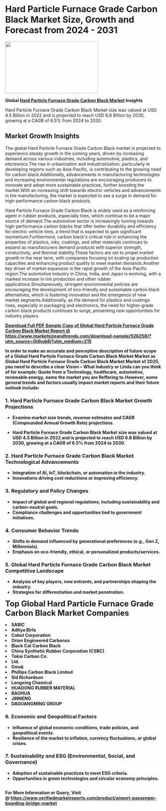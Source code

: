 <H1>Hard Particle Furnace Grade Carbon Black Market Size, Growth and Forecast from 2024 - 2031</H1><img class="aligncenter size-medium wp-image-584254" src="https://thirdeyenews.in/wp-content/uploads/2024/09/Global-Market-Research-300x168.jpeg" alt="" width="300" height="168" /><p><strong>Global&nbsp;<a href="https://www.marketsizeandtrends.com/download-sample/526258/?utm_source=Github8j?utm_medium=215">Hard Particle Furnace Grade Carbon Black Market</a> Insights</strong></p><p>Hard Particle Furnace Grade Carbon Black Market size was valued at USD 4.5 Billion in 2022 and is projected to reach USD 6.8 Billion by 2030, growing at a CAGR of 6.5% from 2024 to 2030.</p><p><h2>Market Growth Insights</h2> <p>The global Hard Particle Furnace Grade Carbon Black market is projected to experience steady growth in the coming years, driven by increasing demand across various industries, including automotive, plastics, and electronics.The rise in urbanization and industrialization, particularly in developing regions such as Asia-Pacific, is contributing to the growing need for carbon black.Additionally, advancements in manufacturing technologies and increasing environmental regulations are encouraging producers to innovate and adopt more sustainable practices, further boosting the market.With an increasing shift towards electric vehicles and advancements in tire manufacturing, the market is expected to see a surge in demand for high-performance carbon black products.</p> <p><strong><a href="#"></a></strong></p> <p>Hard Particle Furnace Grade Carbon Black is widely used as a reinforcing agent in rubber products, especially tires, which continue to be a major source of demand.The automotive sector is increasingly turning towards high-performance carbon blacks that offer better durability and efficiency for electric vehicle tires, a trend that is expected to gain significant momentum.Furthermore, carbon black's critical role in enhancing the properties of plastics, inks, coatings, and other materials continues to expand as manufacturers demand products with superior strength, conductivity, and thermal stability.These factors are set to propel market growth in the near term, with companies focusing on scaling up production capacities and enhancing product quality to meet market demands.Another key driver of market expansion is the rapid growth of the Asia-Pacific region.The automotive industry in China, India, and Japan is evolving, with a marked increase in tire production and other rubber applications.Simultaneously, stringent environmental policies are encouraging the development of eco-friendly and sustainable carbon black alternatives, which is fostering innovation and the emergence of new market segments.Additionally, as the demand for plastics and coatings rises, especially in packaging and electronics, the need for higher-grade carbon black products continues to surge, presenting new opportunities for industry players.</p> <p><strong><a href="#"></p><p><span class=""><strong>Download Full PDF Sample Copy of Global Hard Particle Furnace Grade Carbon Black Market Report</strong> @ <a href="https://www.marketsizeandtrends.com/download-sample/526258/?utm_source=Github8j?utm_medium=215" target="_blank">https://www.marketsizeandtrends.com/download-sample/526258/?utm_source=Github8j?utm_medium=215</a></span></p><p>In order to make an accurate and perceptive description of future scope of a Global&nbsp;Hard Particle Furnace Grade Carbon Black Market Market as Global&nbsp;Hard Particle Furnace Grade Carbon Black Market Market of 2025, you need to describe a clear Vision &ndash; What Industry or Linda can you think of for example: Quote from a Technology, healthcare, automotive, renewable energy, name the market you are Reffering to.However, some general trends and factors usually impact market reports and their future outlook include:</p><h3>1.&nbsp;<strong>Hard Particle Furnace Grade Carbon Black Market Growth Projections</strong></h3><ul><li>Examine market size trends, revenue estimates and CAGR (Compounded Annual Growth Rate) projections.</li><li><p>Hard Particle Furnace Grade Carbon Black Market size was valued at USD 4.5 Billion in 2022 and is projected to reach USD 6.8 Billion by 2030, growing at a CAGR of 6.5% from 2024 to 2030.</p></li></ul><h3>2.&nbsp;<strong>Hard Particle Furnace Grade Carbon Black Market Technological Advancements</strong></h3><ul><li>Integration of AI, IoT, blockchain, or automation in the industry.</li><li>Innovations driving cost reductions or improving efficiency.</li></ul><h3>3.&nbsp;<strong>Regulatory and Policy Changes</strong></h3><ul><li>Impact of global and regional regulations, including sustainability and carbon-neutral goals.</li><li>Compliance challenges and opportunities tied to government initiatives.</li></ul><h3>4.&nbsp;<strong>Consumer Behavior Trends</strong></h3><ul><li>Shifts in demand influenced by generational preferences (e.g., Gen Z, Millennials).</li><li>Emphasis on eco-friendly, ethical, or personalized products/services.</li></ul><h3>5.&nbsp;<strong>Global Hard Particle Furnace Grade Carbon Black Market Competitive Landscape</strong></h3><ul><li>Analysis of key players, new entrants, and partnerships shaping the industry.</li><li>Strategies for differentiation and market penetration.</li></ul><p data-pm-slice="1 1 []"><span style="color: inherit; font-family: inherit; font-size: 25px;">Top Global Hard Particle Furnace Grade Carbon Black Market Companies</span></p><div class="" data-test-id=""><p><li>SABIC</li><li> Aditya Birla</li><li> Cabot Corporation</li><li> Orion Engineered Carbonss</li><li> Black Cat Carbon Black</li><li> China Synthetic Rubber Corporation (CSRC)</li><li> Tokai Carbon Co.</li><li> Ltd.</li><li> Omsk</li><li> Phillips Carbon Black Limited</li><li> Sid Richardson</li><li> Longxing Chemical</li><li> HUADONG RUBBER MATERIAL</li><li> BAOHUA</li><li> JINNENG</li><li> DAGUANGMING GROUP</li></p></div><h3>6.&nbsp;<strong>Economic and Geopolitical Factors</strong></h3><ul><li>Influence of global economic conditions, trade policies, and geopolitical events.</li><li>Resilience of the market to inflation, currency fluctuations, or global crises.</li></ul><h3>7.&nbsp;<strong>Sustainability and ESG (Environmental, Social, and Governance)</strong></h3><ul><li>Adoption of sustainable practices to meet ESG criteria.</li><li>Opportunities in green technologies and circular economy principles.</li></ul><h2><strong style="font-size: 14px;">For More Information or Query, Visit @&nbsp;</strong><a style="background-color: #ffffff; font-size: 14px;" href="https://www.marketsizeandtrends.com/report/hard-particle-furnace-grade-carbon-black-market/" target="_blank">https://www.verifiedmarketreports.com/product/airport-passenger-boarding-bridge-market</a></h2>